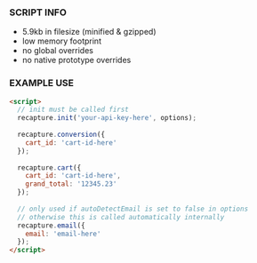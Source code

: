### SCRIPT INFO

- 5.9kb in filesize (minified & gzipped)
- low memory footprint
- no global overrides
- no native prototype overrides

### EXAMPLE USE
```html
<script>
  // init must be called first
  recapture.init('your-api-key-here', options);
  
  recapture.conversion({
    cart_id: 'cart-id-here'
  });
  
  recapture.cart({
    cart_id: 'cart-id-here',
    grand_total: '12345.23'
  });
  
  // only used if autoDetectEmail is set to false in options
  // otherwise this is called automatically internally
  recapture.email({
    email: 'email-here'
  });
</script>
```
